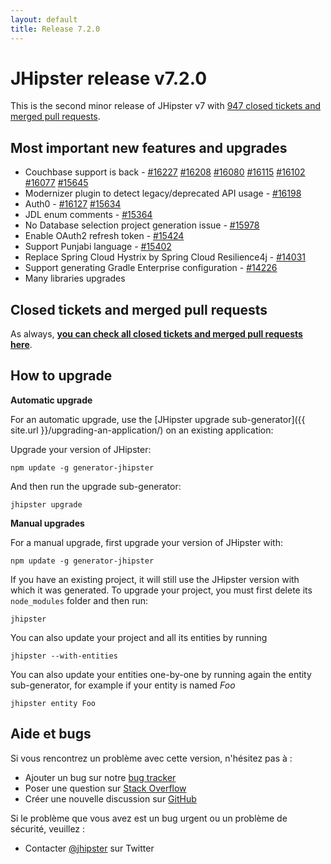 ```yaml
---
layout: default
title: Release 7.2.0
---
```


JHipster release v7.2.0
==================

This is the second minor release of JHipster v7 with [947 closed tickets and merged pull requests](https://github.com/jhipster/generator-jhipster/issues?q=milestone%3A7.2.0+is%3Aclosed).


Most important new features and upgrades
-------------

- Couchbase support is back - [#16227](https://github.com/jhipster/generator-jhipster/pull/16227) [#16208](https://github.com/jhipster/generator-jhipster/pull/16208) [#16080](https://github.com/jhipster/generator-jhipster/pull/16080) [#16115](https://github.com/jhipster/generator-jhipster/pull/16115) [#16102](https://github.com/jhipster/generator-jhipster/pull/16102) [#16077](https://github.com/jhipster/generator-jhipster/pull/16077) [#15645](https://github.com/jhipster/generator-jhipster/pull/15645)
- Modernizer plugin to detect legacy/deprecated API usage - [#16198](https://github.com/jhipster/generator-jhipster/pull/16198)
- Auth0 - [#16127](https://github.com/jhipster/generator-jhipster/pull/16127) [#15634](https://github.com/jhipster/generator-jhipster/pull/15634)
- JDL enum comments - [#15364](https://github.com/jhipster/generator-jhipster/pull/15364)
- No Database selection project generation issue - [#15978](https://github.com/jhipster/generator-jhipster/pull/15978)
- Enable OAuth2 refresh token - [#15424](https://github.com/jhipster/generator-jhipster/pull/15424)
- Support Punjabi language - [#15402](https://github.com/jhipster/generator-jhipster/pull/15402)
- Replace Spring Cloud Hystrix by Spring Cloud Resilience4j - [#14031](https://github.com/jhipster/generator-jhipster/issues/14031)
- Support generating Gradle Enterprise configuration - [#14226](https://github.com/jhipster/generator-jhipster/issues/14226) 
- Many libraries upgrades

Closed tickets and merged pull requests
------------
As always, __[you can check all closed tickets and merged pull requests here](https://github.com/jhipster/generator-jhipster/issues?q=milestone%3A7.2.0+is%3Aclosed)__.

How to upgrade
------------

**Automatic upgrade**

For an automatic upgrade, use the [JHipster upgrade sub-generator]({{ site.url }}/upgrading-an-application/) on an existing application:

Upgrade your version of JHipster:

```
npm update -g generator-jhipster
```

And then run the upgrade sub-generator:

```
jhipster upgrade
```

**Manual upgrades**

For a manual upgrade, first upgrade your version of JHipster with:

```
npm update -g generator-jhipster
```

If you have an existing project, it will still use the JHipster version with which it was generated.
To upgrade your project, you must first delete its `node_modules` folder and then run:

```
jhipster
```

You can also update your project and all its entities by running

```
jhipster --with-entities
```

You can also update your entities one-by-one by running again the entity sub-generator, for example if your entity is named _Foo_

```
jhipster entity Foo
```


## Aide et bugs

Si vous rencontrez un problème avec cette version, n'hésitez pas à :

- Ajouter un bug sur notre [bug tracker](https://github.com/jhipster/generator-jhipster/issues?state=open)
- Poser une question sur [Stack Overflow](http://stackoverflow.com/tags/jhipster/info)
- Créer une nouvelle discussion sur [GitHub](https://github.com/jhipster/generator-jhipster/discussions)

Si le problème que vous avez est un bug urgent ou un problème de sécurité, veuillez :

- Contacter [@jhipster](https://twitter.com/jhipster) sur Twitter